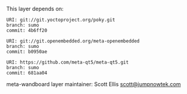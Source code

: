 This layer depends on:

    URI: git://git.yoctoproject.org/poky.git
    branch: sumo
    commit: 4b6ff20

    URI: git://git.openembedded.org/meta-openembedded
    branch: sumo
    commit: b0950ae

    URI: https://github.com/meta-qt5/meta-qt5.git
    branch: sumo
    commit: 681aa04

meta-wandboard layer maintainer: Scott Ellis <scott@jumpnowtek.com>
